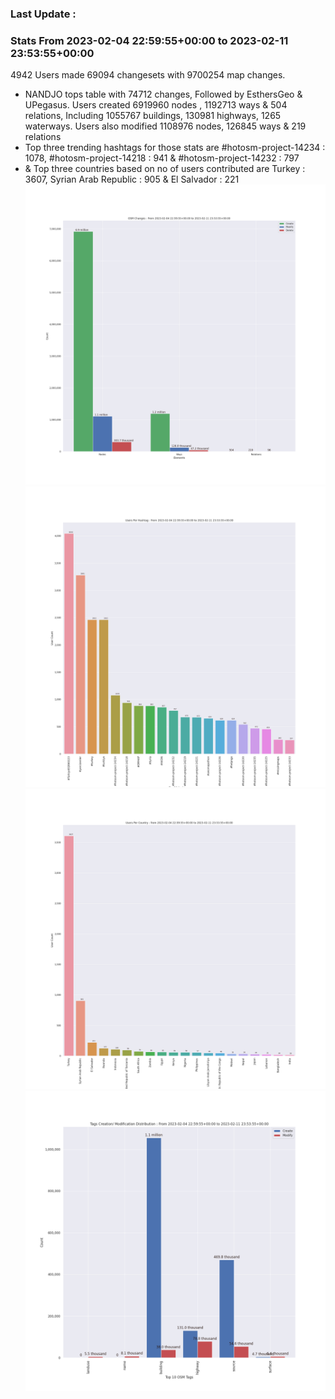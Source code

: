 ### Last Update :

### Stats From 2023-02-04 22:59:55+00:00 to 2023-02-11 23:53:55+00:00

4942 Users made 69094 changesets with 9700254 map changes.
- NANDJO tops table with 74712 changes, Followed by EsthersGeo & UPegasus. Users created 6919960 nodes , 1192713 ways & 504 relations, Including 1055767 buildings, 130981 highways, 1265 waterways. Users also modified 1108976 nodes, 126845 ways & 219 relations
- Top three trending hashtags for those stats are #hotosm-project-14234 : 1078, #hotosm-project-14218 : 941 & #hotosm-project-14232 : 797
-  & Top three countries based on no of users contributed are Turkey : 3607, Syrian Arab Republic : 905 & El Salvador : 221
![Alt text](./charts/osm_changes.png) 
![Alt text](./charts/users_per_hashtag.png) 
![Alt text](./charts/users_per_country.png) 
![Alt text](./charts/tags.png) 
